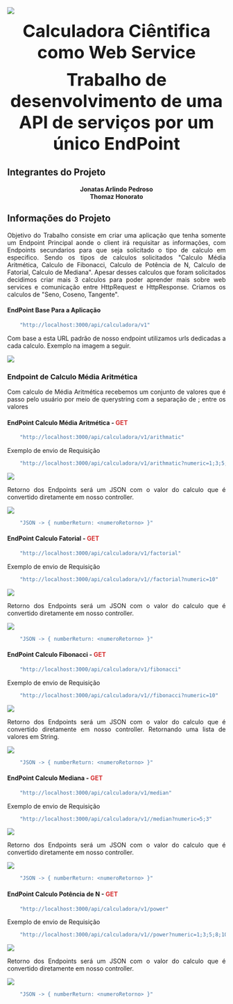 <img src="/frontend/src/assets/unipLogo.jpg">

<p align="center">
    <b style='font-size:40px;'>Calculadora Ciêntifica como Web Service</b>
</p>

<p align="center">
    <b style='font-size:40px;'>Trabalho de desenvolvimento de uma API de serviços por um único EndPoint</b>
</p>

<h2>Integrantes do Projeto</h2>

<p style='text-align: center; font-weight: bold;'>
    Jonatas Arlindo Pedroso<br>
    Thomaz Honorato
</P>

<h2>Informações do Projeto</h2>

<p style='text-align: justify;'>Objetivo do Trabalho consiste em criar uma aplicação que tenha somente um Endpoint Principal aonde o client irá requisitar as informações, com Endpoints secundarios para que seja solicitado o tipo de calculo em especifico. Sendo os tipos de calculos solicitados "Calculo Média Aritmética, Calculo de Fibonacci, Calculo de Potência de N, Calculo de Fatorial, Calculo de Mediana". Apesar desses calculos que foram solicitados decidimos criar mais 3 calculos para poder aprender mais sobre web services e comunicação entre HttpRequest e HttpResponse. Criamos os calculos de "Seno, Coseno, Tangente".</p>

<h4>EndPoint Base Para a Aplicação</h4>

``` r
    "http://localhost:3000/api/calculadora/v1"
```

<p style='text-align: justify;'>Com base a esta URL padrão de nosso endpoint utilizamos urls dedicadas a cada calculo. Exemplo na imagem a seguir.</p>

<img src="/frontend/src/assets/printsDocumentation/rotas.png">

<h3>Endpoint de Calculo Média Aritmética</h3>

<p style='text-align: justify;'>Com calculo de Média Aritmética recebemos um conjunto de valores que é passo pelo usuário por meio de querystring com a separação de ; entre os valores</p>

<h4>EndPoint Calculo Média Aritmética - <b style='color: #d63031;'>GET</b></h4>

``` r
    "http://localhost:3000/api/calculadora/v1/arithmatic"
```

<p style='text-align: justify;'>Exemplo de envio de Requisição</p>

``` r
    "http://localhost:3000/api/calculadora/v1/arithmatic?numeric=1;3;5;8;10"
```

<img src="/frontend/src/assets/printsDocumentation/backend/CodeBusinessArithmatic.png">

<p style='text-align: justify;'>Retorno dos Endpoints será um JSON com o valor do calculo que é convertido diretamente em nosso controller.</p>

<img src="/frontend/src/assets/printsDocumentation/backend/CodeControllerArithmatic.png">

``` r
    "JSON -> { numberReturn: <numeroRetorno> }"
```

<h4>EndPoint Calculo Fatorial - <b style='color: #d63031;'>GET</b></h4>

``` r
    "http://localhost:3000/api/calculadora/v1/factorial"
```

<p style='text-align: justify;'>Exemplo de envio de Requisição</p>

``` r
    "http://localhost:3000/api/calculadora/v1//factorial?numeric=10"
```

<img src="/frontend/src/assets/printsDocumentation/backend/CodeBusinessFactorial.png">

<p style='text-align: justify;'>Retorno dos Endpoints será um JSON com o valor do calculo que é convertido diretamente em nosso controller.</p>

<img src="/frontend/src/assets/printsDocumentation/backend/CodeControllerFactorial.png">

``` r
    "JSON -> { numberReturn: <numeroRetorno> }"
```

<h4>EndPoint Calculo Fibonacci - <b style='color: #d63031;'>GET</b></h4>

``` r
    "http://localhost:3000/api/calculadora/v1/fibonacci"
```

<p style='text-align: justify;'>Exemplo de envio de Requisição</p>

``` r
    "http://localhost:3000/api/calculadora/v1//fibonacci?numeric=10"
```

<img src="/frontend/src/assets/printsDocumentation/backend/CodeBusinessFibonacci.png">

<p style='text-align: justify;'>Retorno dos Endpoints será um JSON com o valor do calculo que é convertido diretamente em nosso controller. Retornando uma lista de valores em String.</p>

<img src="/frontend/src/assets/printsDocumentation/backend/CodeControllerFibonacci.png">

``` r
    "JSON -> { numberReturn: <numeroRetorno> }"
```

<h4>EndPoint Calculo Mediana - <b style='color: #d63031;'>GET</b></h4>

``` r
    "http://localhost:3000/api/calculadora/v1/median"
```

<p style='text-align: justify;'>Exemplo de envio de Requisição</p>

``` r
    "http://localhost:3000/api/calculadora/v1//median?numeric=5;3"
```

<img src="/frontend/src/assets/printsDocumentation/backend/CodeBusinessMedian.png">

<p style='text-align: justify;'>Retorno dos Endpoints será um JSON com o valor do calculo que é convertido diretamente em nosso controller.</p>

<img src="/frontend/src/assets/printsDocumentation/backend/CodeControllerMedian.png">

``` r
    "JSON -> { numberReturn: <numeroRetorno> }"
```

<h4>EndPoint Calculo Potência de N - <b style='color: #d63031;'>GET</b></h4>

``` r
    "http://localhost:3000/api/calculadora/v1/power"
```

<p style='text-align: justify;'>Exemplo de envio de Requisição</p>

``` r
    "http://localhost:3000/api/calculadora/v1//power?numeric=1;3;5;8;10"
```

<img src="/frontend/src/assets/printsDocumentation/backend/CodeBusinessPowerN.png">

<p style='text-align: justify;'>Retorno dos Endpoints será um JSON com o valor do calculo que é convertido diretamente em nosso controller.</p>

<img src="/frontend/src/assets/printsDocumentation/backend/CodeControllerPowerN.png">

``` r
    "JSON -> { numberReturn: <numeroRetorno> }"
```